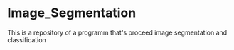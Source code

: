# Image_Segmentation
This is a repository of a programm that's proceed image segmentation and classification
